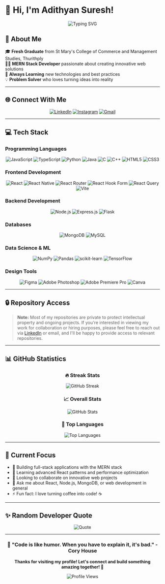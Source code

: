 # 👋 Hi, I'm Adithyan Suresh!

<div align="center">

![Typing SVG](https://readme-typing-svg.herokuapp.com?font=Fira+Code&pause=1000&color=61DAFB&center=true&vCenter=true&width=435&lines=MERN+Stack+Developer;Fresh+Graduate;Full+Stack+Enthusiast;Problem+Solver)

</div>

## 💫 About Me

🎓 **Fresh Graduate** from St Mary's College of Commerce and Management Studies, Thurithply  
👨‍💻 **MERN Stack Developer** passionate about creating innovative web solutions  
🚀 **Always Learning** new technologies and best practices  
💡 **Problem Solver** who loves turning ideas into reality  

---

## 🌐 Connect With Me

<div align="center">

[![LinkedIn](https://img.shields.io/badge/LinkedIn-0077B5?style=for-the-badge&logo=linkedin&logoColor=white)](https://www.linkedin.com/in/adithyan-suresh-bb56b829a)
[![Instagram](https://img.shields.io/badge/Instagram-E4405F?style=for-the-badge&logo=instagram&logoColor=white)](https://www.instagram.com/sa_m_ae_l?utm_source=qr&igsh=ZHBxOWtwc2QzMDR1)
[![Gmail](https://img.shields.io/badge/Gmail-D14836?style=for-the-badge&logo=gmail&logoColor=white)](mailto:your.email@gmail.com)

</div>

---

## 💻 Tech Stack

### Programming Languages
<div align="center">

![JavaScript](https://img.shields.io/badge/JavaScript-F7DF1E?style=for-the-badge&logo=javascript&logoColor=black)
![TypeScript](https://img.shields.io/badge/TypeScript-007ACC?style=for-the-badge&logo=typescript&logoColor=white)
![Python](https://img.shields.io/badge/Python-3776AB?style=for-the-badge&logo=python&logoColor=white)
![Java](https://img.shields.io/badge/Java-ED8B00?style=for-the-badge&logo=openjdk&logoColor=white)
![C](https://img.shields.io/badge/C-00599C?style=for-the-badge&logo=c&logoColor=white)
![C++](https://img.shields.io/badge/C++-00599C?style=for-the-badge&logo=c%2B%2B&logoColor=white)
![HTML5](https://img.shields.io/badge/HTML5-E34F26?style=for-the-badge&logo=html5&logoColor=white)
![CSS3](https://img.shields.io/badge/CSS3-1572B6?style=for-the-badge&logo=css3&logoColor=white)

</div>

### Frontend Development
<div align="center">

![React](https://img.shields.io/badge/React-20232A?style=for-the-badge&logo=react&logoColor=61DAFB)
![React Native](https://img.shields.io/badge/React_Native-20232A?style=for-the-badge&logo=react&logoColor=61DAFB)
![React Router](https://img.shields.io/badge/React_Router-CA4245?style=for-the-badge&logo=react-router&logoColor=white)
![React Hook Form](https://img.shields.io/badge/React%20Hook%20Form-EC5990?style=for-the-badge&logo=reacthookform&logoColor=white)
![React Query](https://img.shields.io/badge/React_Query-FF4154?style=for-the-badge&logo=react%20query&logoColor=white)
![Vite](https://img.shields.io/badge/Vite-646CFF?style=for-the-badge&logo=vite&logoColor=white)

</div>

### Backend Development
<div align="center">

![Node.js](https://img.shields.io/badge/Node.js-43853D?style=for-the-badge&logo=node.js&logoColor=white)
![Express.js](https://img.shields.io/badge/Express.js-404D59?style=for-the-badge&logo=express&logoColor=white)
![Flask](https://img.shields.io/badge/Flask-000000?style=for-the-badge&logo=flask&logoColor=white)

</div>

### Databases
<div align="center">

![MongoDB](https://img.shields.io/badge/MongoDB-4EA94B?style=for-the-badge&logo=mongodb&logoColor=white)
![MySQL](https://img.shields.io/badge/MySQL-005C84?style=for-the-badge&logo=mysql&logoColor=white)

</div>

### Data Science & ML
<div align="center">

![NumPy](https://img.shields.io/badge/NumPy-013243?style=for-the-badge&logo=numpy&logoColor=white)
![Pandas](https://img.shields.io/badge/Pandas-150458?style=for-the-badge&logo=pandas&logoColor=white)
![scikit-learn](https://img.shields.io/badge/scikit--learn-F7931E?style=for-the-badge&logo=scikit-learn&logoColor=white)
![TensorFlow](https://img.shields.io/badge/TensorFlow-FF6F00?style=for-the-badge&logo=TensorFlow&logoColor=white)

</div>

### Design Tools
<div align="center">

![Figma](https://img.shields.io/badge/Figma-F24E1E?style=for-the-badge&logo=figma&logoColor=white)
![Adobe Photoshop](https://img.shields.io/badge/Adobe%20Photoshop-31A8FF?style=for-the-badge&logo=adobe%20photoshop&logoColor=white)
![Adobe Premiere Pro](https://img.shields.io/badge/Adobe%20Premiere%20Pro-9999FF?style=for-the-badge&logo=Adobe%20Premiere%20Pro&logoColor=white)
![Canva](https://img.shields.io/badge/Canva-00C4CC?style=for-the-badge&logo=Canva&logoColor=white)

</div>

---

## 🔒 Repository Access

> **Note:** Most of my repositories are private to protect intellectual property and ongoing projects. If you're interested in viewing my work for collaboration or hiring purposes, please feel free to reach out via [LinkedIn](https://www.linkedin.com/in/adithyan-suresh-bb56b829a) or email, and I'll be happy to provide access to relevant repositories.

---

## 📊 GitHub Statistics

<div align="center">

### 🔥 Streak Stats
![GitHub Streak](https://github-readme-streak-stats.herokuapp.com/?user=AdithyanMS175&theme=tokyonight&hide_border=true)

### 📈 Overall Stats
![GitHub Stats](https://github-readme-stats.vercel.app/api?username=AdithyanMS175&theme=tokyonight&hide_border=true&include_all_commits=true&count_private=true&show_icons=true)

### 🚀 Top Languages
![Top Languages](https://github-readme-stats.vercel.app/api/top-langs/?username=AdithyanMS175&theme=tokyonight&hide_border=true&layout=compact&langs_count=8)

</div>

---

## 🎯 Current Focus

- 🔭 Building full-stack applications with the MERN stack
- 🌱 Learning advanced React patterns and performance optimization
- 👯 Looking to collaborate on innovative web projects
- 💬 Ask me about React, Node.js, MongoDB, or web development in general
- ⚡ Fun fact: I love turning coffee into code! ☕

---

## ✨ Random Developer Quote

<div align="center">

![Quote](https://quotes-github-readme.vercel.app/api?type=horizontal&theme=tokyonight)

</div>

---

<div align="center">

### 🚀 "Code is like humor. When you have to explain it, it's bad." - Cory House

**Thanks for visiting my profile! Let's connect and build something amazing together! 🚀**

![Profile Views](https://komarev.com/ghpvc/?username=AdithyanMS175&color=blueviolet&style=flat-square&label=Profile+Views)

</div>
